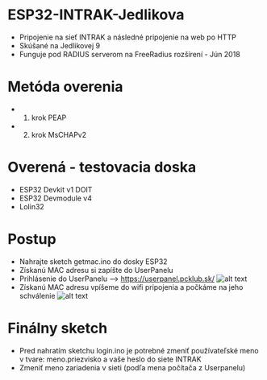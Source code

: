 # ESP32-INTRAK-Jedlikova
* Pripojenie na sieť INTRAK a následné pripojenie na web po HTTP
* Skúšané na Jedlikovej 9
* Funguje pod RADIUS serverom na FreeRadius rozšírení - Jún 2018

# Metóda overenia
* 1. krok PEAP
* 2. krok MsCHAPv2

# Overená - testovacia doska
* ESP32 Devkit v1 DOIT
* ESP32 Devmodule v4
* Lolin32

# Postup
* Nahrajte sketch getmac.ino do dosky ESP32
* Získanú MAC adresu si zapíšte do UserPanelu
* Prihlásenie do UserPanelu --> https://userpanel.pcklub.sk/
![alt text](https://i.nahraj.to/f/23Yv.PNG)
* Získanú MAC adresu vpíšeme do wifi pripojenia a počkáme na jeho schválenie
![alt text](https://i.nahraj.to/f/23Yx.PNG)
# Finálny sketch
* Pred nahratím sketchu login.ino je potrebné zmeniť používateľské meno v tvare: meno.priezvisko a vaše heslo do siete INTRAK
* Zmeniť meno zariadenia v sieti (podľa mena počítača z Userpanelu)

